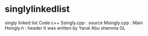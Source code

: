 # singlylinkedlist
singly linked list Code c++ 
Ssingly.cpp : source
Msingly.cpp : Main
Hsingly.h : header
It was written by Yanal Abu shamma
GL

